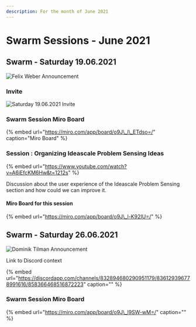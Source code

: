 ```yaml
---
description: For the month of June 2021
---
```


# Swarm Sessions - June 2021

## Swarm - Saturday 19.06.2021

![Felix Weber Announcement](https://user-images.githubusercontent.com/25156451/123837081-58541700-d902-11eb-9781-ad579455c7fd.png)

### Invite

![Saturday 19.06.2021 Invite](https://user-images.githubusercontent.com/25156451/123839455-0b257480-d905-11eb-948f-082acc388fcc.jpg)

### Swarm Session Miro Board

{% embed url="https://miro.com/app/board/o9J\_l\_ETdso=/" caption="Miro Board" %}

### Session : Organizing Ideascale Problem Sensing Ideas

{% embed url="https://www.youtube.com/watch?v=A6iEfcKM6Hw&t=1212s" %}

Discussion about the user experience of the Ideascale Problem Sensing section and how could we can improve it.

#### Miro Board for this session

{% embed url="https://miro.com/app/board/o9J\_l-K92IU=/" %}



## Swarm - Saturday 26.06.2021

![Dominik Tilman Announcement](https://user-images.githubusercontent.com/25156451/123558802-199e4f80-d790-11eb-8ef2-aa1913ae93c6.png)

Link to Discord context

{% embed url="https://discordapp.com/channels/832894680290951179/836129396778991616/858366468516872223" caption="" %}

### Swarm Session Miro Board

{% embed url="https://miro.com/app/board/o9J\_l9SW-wM=/" caption="" %}

